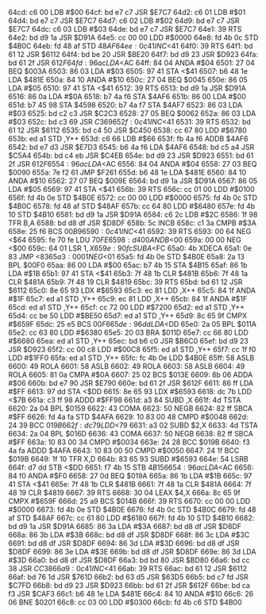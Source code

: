 64cd: c6 00        LDB    #$00
64cf: bd e7 c7     JSR    $E7C7
64d2: c6 01        LDB    #$01
64d4: bd e7 c7     JSR    $E7C7
64d7: c6 02        LDB    #$02
64d9: bd e7 c7     JSR    $E7C7
64dc: c6 03        LDB    #$03
64de: bd e7 c7     JSR    $E7C7
64e1: 39           RTS
64e2: bd d9 1a     JSR    $D91A
64e5: cc 00 00     LDD    #$0000
64e8: fd 4b 0c     STD    $4B0C
64eb: fd 48 af     STD    $48AF
64ee: 0c 41        INC    <$41
64f0: 39           RTS
64f1: bd 61 12     JSR    $6112
64f4: bd be 20     JSR    $BE20
64f7: bd d9 23     JSR    $D923
64fa: bd 61 2f     JSR    $612F
64fd: 96 ac        LDA    <$AC
64ff: 84 04        ANDA   #$04
6501: 27 04        BEQ    $003A
6503: 86 03        LDA    #$03
6505: 97 41        STA    <$41
6507: b6 48 1e     LDA    $481E
650a: 84 10        ANDA   #$10
650c: 27 04        BEQ    $0045
650e: 86 05        LDA    #$05
6510: 97 41        STA    <$41
6512: 39           RTS
6513: bd d9 1a     JSR    $D91A
6516: 86 0a        LDA    #$0A
6518: b7 4a f6     STA    $4AF6
651b: 86 00        LDA    #$00
651d: b7 45 98     STA    $4598
6520: b7 4a f7     STA    $4AF7
6523: 86 03        LDA    #$03
6525: bd c2 c3     JSR    $C2C3
6528: 27 05        BEQ    $0062
652a: 86 03        LDA    #$03
652c: bd c3 69     JSR    $C369
652f: 0c 41        INC    <$41
6531: 39           RTS
6532: bd 61 12     JSR    $6112
6535: bd c4 50     JSR    $C450
6538: cc 67 80     LDD    #$6780
653b: ed a1        STD    ,Y++
653d: c6 66        LDB    #$66
653f: fb 4a f6     ADDB   $4AF6
6542: bd e7 d3     JSR    $E7D3
6545: b6 4a f6     LDA    $4AF6
6548: bd c5 a4     JSR    $C5A4
654b: bd c4 eb     JSR    $C4EB
654e: bd d9 23     JSR    $D923
6551: bd 61 2f     JSR    $612F
6554: 96 ac        LDA    <$AC
6556: 84 04        ANDA   #$04
6558: 27 03        BEQ    $0090
655a: 7e f2 61     JMP    $F261
655d: b6 48 1e     LDA    $481E
6560: 84 10        ANDA   #$10
6562: 27 07        BEQ    $009E
6564: bd d9 1a     JSR    $D91A
6567: 86 05        LDA    #$05
6569: 97 41        STA    <$41
656b: 39           RTS
656c: cc 01 00     LDD    #$0100
656f: fd 4b 0e     STD    $4B0E
6572: cc 00 00     LDD    #$0000
6575: fd 4b 0c     STD    $4B0C
6578: fd 48 af     STD    $48AF
657b: cc 64 80     LDD    #$6480
657e: fd 4b 10     STD    $4B10
6581: bd d9 1a     JSR    $D91A
6584: c6 2c        LDB    #$2C
6586: 1f 98        TFR    B,A
6588: bd d8 df     JSR    $D8DF
658b: 5c           INCB
658c: c1 3a        CMPB   #$3A
658e: 25 f6        BCS    $00B9
6590: 0c 41        INC    <$41
6592: 39           RTS
6593: 00 64        NEG    <$64
6595: fe 70 fe     LDU    $70FE
6598: d4 00        ANDB   <$00
659a: 00 00        NEG    <$00
659c: 64 01        LSR    $1,X
659e: 90 fc        SUBA   <$FC
65a0: 4b           XDECA
65a1: 0e 83        JMP    <$83
65a3: 00 01        NEG    <$01
65a5: fd 4b 0e     STD    $4B0E
65a8: 2a 13        BPL    $00F0
65aa: 86 00        LDA    #$00
65ac: b7 4b 15     STA    $4B15
65af: 86 1b        LDA    #$1B
65b1: 97 41        STA    <$41
65b3: 7f 48 1b     CLR    $481B
65b6: 7f 48 1a     CLR    $481A
65b9: 7f 48 19     CLR    $4819
65bc: 39           RTS
65bd: bd 61 12     JSR    $6112
65c0: 8e 65 93     LDX    #$6593
65c3: ec 81        LDD    ,X++
65c5: 84 1f        ANDA   #$1F
65c7: ed a1        STD    ,Y++
65c9: ec 81        LDD    ,X++
65cb: 84 1f        ANDA   #$1F
65cd: ed a1        STD    ,Y++
65cf: cc 72 00     LDD    #$7200
65d2: ed a1        STD    ,Y++
65d4: cc be 50     LDD    #$BE50
65d7: ed a1        STD    ,Y++
65d9: 8c 65 9f     CMPX   #$659F
65dc: 25 e5        BCS    $00F6
65de: 96 dd        LDA    <$DD
65e0: 2a 05        BPL    $011A
65e2: cc 63 80     LDD    #$6380
65e5: 20 03        BRA    $011D
65e7: cc 66 80     LDD    #$6680
65ea: ed a1        STD    ,Y++
65ec: bd b6 c0     JSR    $B6C0
65ef: bd d9 23     JSR    $D923
65f2: cc 00 c8     LDD    #$00C8
65f5: ed a1        STD    ,Y++
65f7: cc 1f f0     LDD    #$1FF0
65fa: ed a1        STD    ,Y++
65fc: fc 4b 0e     LDD    $4B0E
65ff: 58           ASLB
6600: 49           ROLA
6601: 58           ASLB
6602: 49           ROLA
6603: 58           ASLB
6604: 49           ROLA
6605: 81 0a        CMPA   #$0A
6607: 25 02        BCS    $013E
6609: 8b 06        ADDA   #$06
660b: bd e7 90     JSR    $E790
660e: bd 61 2f     JSR    $612F
6611: 86 ff        LDA    #$FF
6613: 97 dd        STA    <$DD
6615: 8e 65 93     LDX    #$6593
6618: dc 7b        LDD    <$7B
661a: c3 ff 98     ADDD   #$FF98
661d: a3 84        SUBD   ,X
661f: 4d           TSTA
6620: 2a 04        BPL    $0159
6622: 43           COMA
6623: 50           NEGB
6624: 82 ff        SBCA   #$FF
6626: fd 4a fa     STD    $4AFA
6629: 10 83 00 48  CMPD   #$0048
662d: 24 39        BCC    $019B
662f: dc 79        LDD    <$79
6631: a3 02        SUBD   $2,X
6633: 4d           TSTA
6634: 2a 04        BPL    $016D
6636: 43           COMA
6637: 50           NEGB
6638: 82 ff        SBCA   #$FF
663a: 10 83 00 34  CMPD   #$0034
663e: 24 28        BCC    $019B
6640: f3 4a fa     ADDD   $4AFA
6643: 10 83 00 50  CMPD   #$0050
6647: 24 1f        BCC    $019B
6649: 1f 10        TFR    X,D
664b: 83 65 93     SUBD   #$6593
664e: 54           LSRB
664f: d7 dd        STB    <$DD
6651: f7 4b 15     STB    $4B15
6654: 96 ac        LDA    <$AC
6656: 84 f0        ANDA   #$F0
6658: 27 0d        BEQ    $019A
665a: 86 1b        LDA    #$1B
665c: 97 41        STA    <$41
665e: 7f 48 1b     CLR    $481B
6661: 7f 48 1a     CLR    $481A
6664: 7f 48 19     CLR    $4819
6667: 39           RTS
6668: 30 04        LEAX   $4,X
666a: 8c 65 9f     CMPX   #$659F
666d: 25 a9        BCS    $014B
666f: 39           RTS
6670: cc 00 00     LDD    #$0000
6673: fd 4b 0e     STD    $4B0E
6676: fd 4b 0c     STD    $4B0C
6679: fd 48 af     STD    $48AF
667c: cc 61 80     LDD    #$6180
667f: fd 4b 10     STD    $4B10
6682: bd d9 1a     JSR    $D91A
6685: 86 3a        LDA    #$3A
6687: bd d8 df     JSR    $D8DF
668a: 86 3b        LDA    #$3B
668c: bd d8 df     JSR    $D8DF
668f: 86 3c        LDA    #$3C
6691: bd d8 df     JSR    $D8DF
6694: 86 3d        LDA    #$3D
6696: bd d8 df     JSR    $D8DF
6699: 86 3e        LDA    #$3E
669b: bd d8 df     JSR    $D8DF
669e: 86 3d        LDA    #$3D
66a0: bd d8 df     JSR    $D8DF
66a3: bd bd 80     JSR    $BD80
66a6: bd cc 38     JSR    $CC38
66a9: 0c 41        INC    <$41
66ab: 39           RTS
66ac: bd 61 12     JSR    $6112
66af: bd 76 1d     JSR    $761D
66b2: bd 63 d5     JSR    $63D5
66b5: bd c7 fd     JSR    $C7FD
66b8: bd d9 23     JSR    $D923
66bb: bd 61 2f     JSR    $612F
66be: bd ca f3     JSR    $CAF3
66c1: b6 48 1e     LDA    $481E
66c4: 84 10        ANDA   #$10
66c6: 26 06        BNE    $0201
66c8: cc 03 00     LDD    #$0300
66cb: fd 4b c6     STD    $4B00
